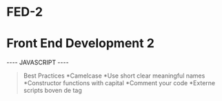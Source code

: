 FED-2
=====

Front End Development 2
==
---- JAVASCRIPT ----
>Best Practices
>*Camelcase
>*Use short clear meaningful names
*Constructor functions with capital
*Comment your code
*Externe scripts boven de </body> tag
